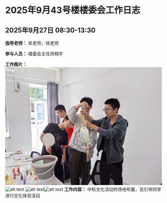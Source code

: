 # 2025年9月43号楼楼委会工作日志

## 2025年9月27日 08:30-13:30

**指导老师：**
牟老师，徐老师

**参与人员：**
楼委会主任师翔宇

**工作图片：**
![alt text](./9.27/5c5d5c57a681e6f88d180e488862814.jpg)![alt text](./9.27/5cbab4eb035c53115bd721b886fe98f.jpg)
![alt text](./9.27/bfed26ccf6da60b38e506bedc26e099.jpg)![alt text](./9.27/ed2b8335da6055d707db37821937287.jpg)
**工作内容：**
中秋文化活动的场地布置，及引导同学进行文化体验活动

